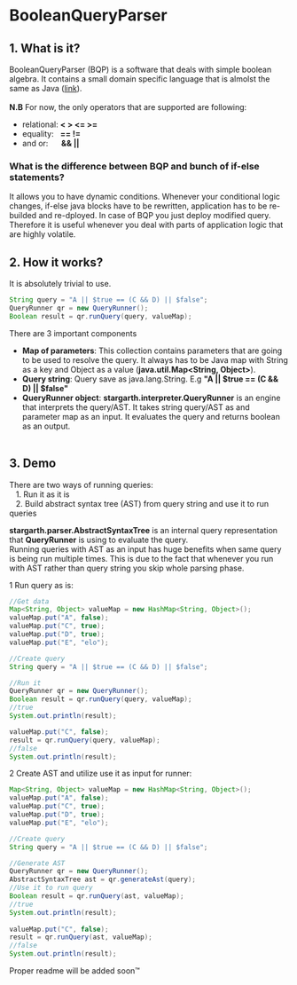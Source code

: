# BooleanQueryParser

## 1. What is it?

BooleanQueryParser (BQP) is a software that deals with simple boolean algebra.
It contains a small domain specific language that is almolst the same as Java ([link](https://introcs.cs.princeton.edu/java/11precedence/)).<br/><br/>
**N.B** For now, the only operators that are supported are following:
- relational:&nbsp;**< > <= >=** 
- equality:&nbsp;&nbsp;&nbsp;**== !=**
- and or: &nbsp;&nbsp;&nbsp;&nbsp;&nbsp;**&& ||**

### What is the difference between BQP and bunch of if-else statements?
It allows you to have dynamic conditions. Whenever your conditional logic changes, if-else java blocks have to be rewritten, application has to be re-builded and re-dployed. In case of BQP you just deploy modified query.<br/>
Therefore it is useful whenever you deal with parts of application logic that are highly volatile.
## 2. How it works?
It is absolutely trivial to use. 
```java
String query = "A || $true == (C && D) || $false";
QueryRunner qr = new QueryRunner();
Boolean result = qr.runQuery(query, valueMap);
```
There are 3 important components
- **Map of parameters**: This collection contains parameters that are going to be used to resolve the query. It always has to be Java map with String as a key and Object as a value (**java.util.Map<String, Object>**).
- **Query string**: Query save as java.lang.String. E.g **"A || $true == (C && D) || $false"**
- **QueryRunner object**: **stargarth.interpreter.QueryRunner** is an engine that interprets the query/AST. It takes string query/AST as and parameter map as an input. It evaluates the query and returns boolean as an output.<br/><br/>

## 3. Demo
There are two ways of running queries:
<br/>&nbsp;&nbsp;&nbsp;1. Run it as it is
<br/>&nbsp;&nbsp;&nbsp;2. Build abstract syntax tree (AST) from query string and use it to run queries

**stargarth.parser.AbstractSyntaxTree** is an internal query representation that **QueryRunner** is using to evaluate the query.<br/>
Running queries with AST as an input has huge benefits when same query is being run multiple times. This is due to the fact that whenever you run with AST rather than query string you skip whole parsing phase. 

1 Run query as is:
```java
//Get data
Map<String, Object> valueMap = new HashMap<String, Object>();
valueMap.put("A", false);
valueMap.put("C", true);
valueMap.put("D", true);
valueMap.put("E", "elo");

//Create query
String query = "A || $true == (C && D) || $false";

//Run it
QueryRunner qr = new QueryRunner();
Boolean result = qr.runQuery(query, valueMap);
//true
System.out.println(result);

valueMap.put("C", false);
result = qr.runQuery(query, valueMap);
//false
System.out.println(result);
```
2 Create AST and utilize use it as input for runner:
```java
Map<String, Object> valueMap = new HashMap<String, Object>();
valueMap.put("A", false);
valueMap.put("C", true);
valueMap.put("D", true);
valueMap.put("E", "elo");

//Create query
String query = "A || $true == (C && D) || $false";

//Generate AST
QueryRunner qr = new QueryRunner();
AbstractSyntaxTree ast = qr.generateAst(query);
//Use it to run query
Boolean result = qr.runQuery(ast, valueMap);
//true
System.out.println(result);
		
valueMap.put("C", false);
result = qr.runQuery(ast, valueMap);
//false
System.out.println(result);

```


Proper readme will be added soon™
